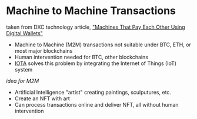 # Machine to Machine Transactions

taken from DXC technology article, ["Machines That Pay Each Other Using Digital Wallets"](https://blogs.dxc.technology/2019/01/29/machines-that-pay-each-other-using-digital-wallets/)

- Machine to Machine (M2M) transactions not suitable under BTC, ETH, or most major blockchains
- Human intervention needed for BTC, other blockchains
- [IOTA]("https"//www.iota.org") solves this problem by integrating the Internet of Things (IoT) system

*idea for M2M*

- Artificial Intelligence "artist" creating paintings, sculputures, etc. 
- Create an NFT with art
- Can process transactions online and deliver NFT, all without human intervention



